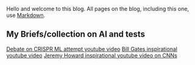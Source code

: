 Hello and welcome to this blog. All pages on the blog, including this one, use [Markdown](https://guides.github.com/features/mastering-markdown/).

## My Briefs/collection on AI and tests

[Debate on CRISPR ML attempt youtube video](https://youtu.be/5uVvVmZPfzo)
[Bill Gates inspirational youtube video](https://youtu.be/vapTJLUSvpQ)
[Jeremy Howard inspirational youtube video on CNNs](https://youtu.be/hkBa9pU-H48)
